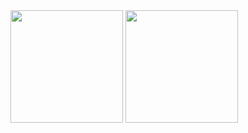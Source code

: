 <div>
  <img height="180em" src="https://github-readme-stats.vercel.app/api/?username=c4mpos-dev&theme=transparent&show_icons=true"/>
  <img height="180em" src="https://github-readme-stats.vercel.app/api/top-langs/?username=c4mpos-dev&layout=compact&langs_count=16&theme=transparent"/>
</div>
